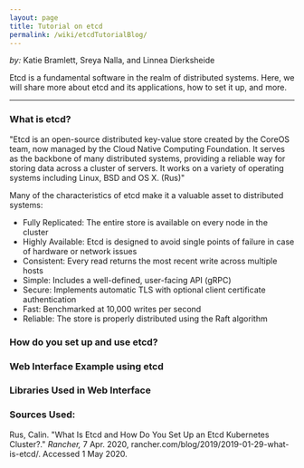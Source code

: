 ```yaml
---
layout: page
title: Tutorial on etcd
permalink: /wiki/etcdTutorialBlog/
---
```


*by:* Katie Bramlett, Sreya Nalla, and Linnea Dierksheide


Etcd is a fundamental software in the realm of distributed systems. Here, we will share more about etcd and its applications, how to set it up, and more.

---

### What is etcd?
"Etcd is an open-source distributed key-value store created by the CoreOS team, now managed by the Cloud Native Computing Foundation. It serves as the backbone of many distributed systems, providing a reliable way for storing data across a cluster of servers. It works on a variety of operating systems including Linux, BSD and OS X. (Rus)"

Many of the characteristics of etcd make it a valuable asset to distributed systems:
- Fully Replicated: The entire store is available on every node in the cluster
- Highly Available: Etcd is designed to avoid single points of failure in case of hardware or network issues
- Consistent: Every read returns the most recent write across multiple hosts
- Simple: Includes a well-defined, user-facing API (gRPC)
- Secure: Implements automatic TLS with optional client certificate authentication
- Fast: Benchmarked at 10,000 writes per second
- Reliable: The store is properly distributed using the Raft algorithm

### How do you set up and use etcd?

### Web Interface Example using etcd

### Libraries Used in Web Interface

### Sources Used:
Rus, Calin. "What Is Etcd and How Do You Set Up an Etcd Kubernetes Cluster?." *Rancher,* 7 Apr. 2020, rancher.com/blog/2019/2019-01-29-what-is-etcd/. Accessed 1 May 2020.


